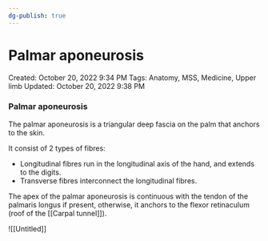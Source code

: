```yaml
---
dg-publish: true
---
```


# Palmar aponeurosis

Created: October 20, 2022 9:34 PM
Tags: Anatomy, MSS, Medicine, Upper limb
Updated: October 20, 2022 9:38 PM

### Palmar aponeurosis

The palmar aponeurosis is a triangular deep fascia on the palm that anchors to the skin.

It consist of 2 types of fibres:

- Longitudinal fibres run in the longitudinal axis of the hand, and extends to the digits.
- Transverse fibres interconnect the longitudinal fibres.

The apex of the palmar aponeurosis is continuous with the tendon of the palmaris longus if present, otherwise, it anchors to the flexor retinaculum (roof of the [[Carpal tunnel]]).

![[Untitled]]